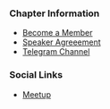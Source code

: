 ### Chapter Information

* [Become a Member](https://owasp.org/membership/)
* [Speaker Agreeement](https://owasp.org/www-policy/legal/speaker-agreement)
* [Telegram Channel](https://t.me/+W1hEPzn4BOcwMTNi)

### Social Links

* [Meetup](https://www.meetup.com/owasp-limassol-meetup-group/)

